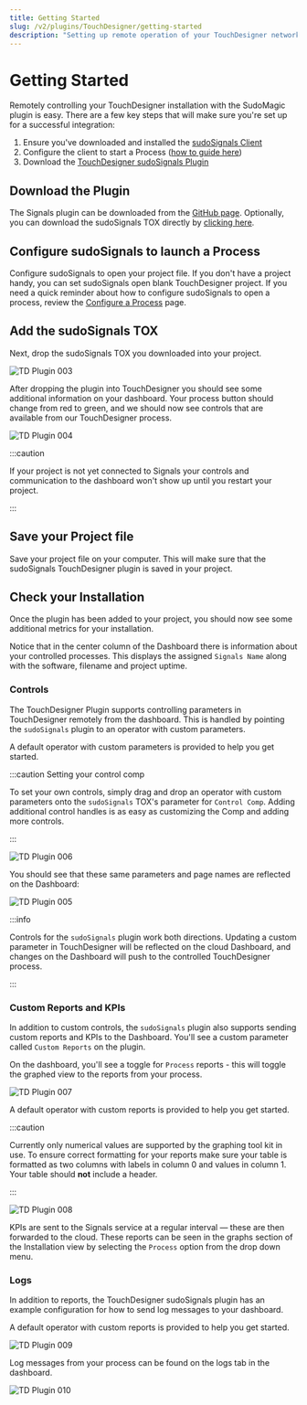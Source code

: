```yaml
---
title: Getting Started
slug: /v2/plugins/TouchDesigner/getting-started
description: "Setting up remote operation of your TouchDesigner network with the sudoSignals plugin"
---
```


# Getting Started

Remotely controlling your TouchDesigner installation with the SudoMagic plugin is easy. There are a few key steps that will make sure you're set up for a successful integration:
1. Ensure you've downloaded and installed the [sudoSignals Client]
2. Configure the client to start a Process ([how to guide here](/v2/getting-started/client-configuration/configure-a-process))
3. Download the [TouchDesigner sudoSignals Plugin]

## Download the Plugin

The Signals plugin can be downloaded from the [GitHub page](https://github.com/SudoMagicCode/sudoSignals_tdClient_releases/releases). Optionally, you can download the sudoSignals TOX directly by [clicking here](https://github.com/SudoMagicCode/sudoSignals_tdClient_releases//releases/latest/download/SudoSignals.tox).

## Configure sudoSignals to launch a Process

Configure sudoSignals to open your project file. If you don't have a project handy, you can set sudoSignals open blank TouchDesigner project. If you need a quick reminder about how to configure sudoSignals to open a process, review the [Configure a Process](/v2/getting-started/client-configuration/configure-a-process) page.

## Add the sudoSignals TOX

Next, drop the sudoSignals TOX you downloaded into your project.

![TD Plugin 003](/img/td-remote-setup/v2-remote-setup-003.png)

After dropping the plugin into TouchDesigner you should see some additional information on your dashboard. Your process button should change from red to green, and we should now see controls that are available from our TouchDesigner process.

![TD Plugin 004](/img/td-remote-setup/v2-remote-setup-004.png)

:::caution

If your project is not yet connected to Signals your controls and communication to the dashboard won't show up until you restart your project.

:::

## Save your Project file

Save your project file on your computer. This will make sure that the sudoSignals TouchDesigner plugin is saved in your project.

## Check your Installation

Once the plugin has been added to your project, you should now see some additional metrics for your installation. 

Notice that in the center column of the Dashboard there is information about your controlled processes. This displays the assigned `Signals Name` along with the software, filename and project uptime.

### Controls
The TouchDesigner Plugin supports controlling parameters in TouchDesigner remotely from the dashboard. This is handled by pointing the `sudoSignals` plugin to an operator with custom parameters. 

A default operator with custom parameters is provided to help you get started.

:::caution Setting your control comp

To set your own controls, simply drag and drop an operator with custom parameters onto the `sudoSignals` TOX's parameter for `Control Comp`. Adding additional control handles is as easy as customizing the Comp and adding more controls.

:::

![TD Plugin 006](/img/td-remote-setup/v2-remote-setup-006.png)

You should see that these same parameters and page names are reflected on the Dashboard:

![TD Plugin 005](/img/td-remote-setup/v2-remote-setup-005.png)


:::info

Controls for the `sudoSignals` plugin work both directions. Updating a custom parameter in TouchDesigner will be reflected on the cloud Dashboard, and changes on the Dashboard will push to the controlled TouchDesigner process. 

:::

### Custom Reports and KPIs

In addition to custom controls, the `sudoSignals` plugin also supports sending custom reports and KPIs to the Dashboard. You'll see a custom parameter called `Custom Reports` on the plugin.

On the dashboard, you'll see a toggle for `Process` reports - this will toggle the graphed view to the reports from your process.

![TD Plugin 007](/img/td-remote-setup/v2-remote-setup-007.png)

A default operator with custom reports is provided to help you get started.

:::caution

Currently only numerical values are supported by the graphing tool kit in use. To ensure correct formatting for your reports make sure your table is formatted as two columns with labels in column 0 and values in column 1. Your table should **not** include a header.

:::

![TD Plugin 008](/img/td-remote-setup/v2-remote-setup-008.png)

KPIs are sent to the Signals service at a regular interval — these are then forwarded to the cloud. These reports can be seen in the graphs section of the Installation view by selecting the `Process` option from the drop down menu.

### Logs

In addition to reports, the TouchDesigner sudoSignals plugin has an example configuration for how to send log messages to your dashboard. 

A default operator with custom reports is provided to help you get started.

![TD Plugin 009](/img/td-remote-setup/v2-remote-setup-009.png)

Log messages from your process can be found on the logs tab in the dashboard.

![TD Plugin 010](/img/td-remote-setup/v2-remote-setup-010.png)

<!-- links -->
[sudoSignals Client]: v2-dashboard.sudosignals.com/installer/sudoSignals_Installer.exe
[TouchDesigner sudoSignals Plugin]: https://github.com/SudoMagicCode/sudoSignals_td_plugin/releases/latest